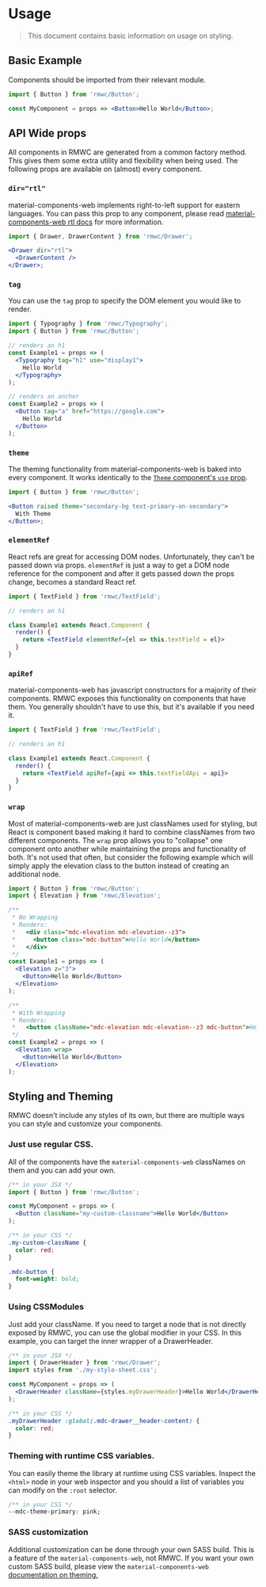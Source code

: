# Usage

> This document contains basic information on usage on styling.

## Basic Example

Components should be imported from their relevant module.

```jsx
import { Button } from 'rmwc/Button';

const MyComponent = props => <Button>Hello World</Button>;
```

## API Wide props

All components in RMWC are generated from a common factory method. This gives them some extra utility and flexibility when being used. The following props are available on (almost) every component.

### `dir="rtl"`

material-components-web implements right-to-left support for eastern languages. You can pass this prop to any component, please read [material-components-web rtl docs](https://material.io/components/web/catalog/rtl/) for more information.

```jsx
import { Drawer, DrawerContent } from 'rmwc/Drawer';

<Drawer dir="rtl">
  <DrawerContent />
</Drawer>;
```

### `tag`

You can use the `tag` prop to specify the DOM element you would like to render.

```jsx
import { Typography } from 'rmwc/Typography';
import { Button } from 'rmwc/Button';

// renders an h1
const Example1 = props => (
  <Typography tag="h1" use="display1">
    Hello World
  </Typography>
);

// renders an anchor
const Example2 = props => (
  <Button tag="a" href="https://google.com">
    Hello World
  </Button>
);
```

### `theme`

The theming functionality from material-components-web is baked into every component. It works identically to the [`Theme` component's `use` prop](theme).

```jsx
import { Button } from 'rmwc/Button';

<Button raised theme="secondary-bg text-primary-on-secondary">
  With Theme
</Button>;
```

### `elementRef`

React refs are great for accessing DOM nodes. Unfortunately, they can't be passed down via props. `elementRef` is just a way to get a DOM node reference for the component and after it gets passed down the props change, becomes a standard React ref.

```jsx
import { TextField } from 'rmwc/TextField';

// renders an h1

class Example1 extends React.Component {
  render() {
    return <TextField elementRef={el => this.textField = el}>
  }
}
```

### `apiRef`

material-components-web has javascript constructors for a majority of their components. RMWC exposes this functionality on components that have them. You generally shouldn't have to use this, but it's available if you need it.

```jsx
import { TextField } from 'rmwc/TextField';

// renders an h1

class Example1 extends React.Component {
  render() {
    return <TextField apiRef={api => this.textFieldApi = api}>
  }
}
```

### `wrap`

Most of material-components-web are just classNames used for styling, but React is component based making it hard to combine classNames from two different components. The `wrap` prop allows you to "collapse" one component onto another while maintaining the props and functionality of both. It's not used that often, but consider the following example which will simply apply the elevation class to the button instead of creating an additional node.

```jsx
import { Button } from 'rmwc/Button';
import { Elevation } from 'rmwc/Elevation';

/**
 * No Wrapping
 * Renders:
 *   <div class="mdc-elevation mdc-elevation--z3">
 *     <button class="mdc-button">Hello World</button>
 *   </div>
 */
const Example1 = props => (
  <Elevation z="3">
    <Button>Hello World</Button>
  </Elevation>
);

/**
 * With Wrapping
 * Renders:
 *   <button className="mdc-elevation mdc-elevation--z3 mdc-button">Hello World</button>
 */
const Example2 = props => (
  <Elevation wrap>
    <Button>Hello World</Button>
  </Elevation>
);
```

## Styling and Theming

RMWC doesn't include any styles of its own, but there are multiple ways you can style and customize your components.

### Just use regular CSS.

All of the components have the `material-components-web` classNames on them and you can add your own.

```jsx
/** in your JSX */
import { Button } from 'rmwc/Button';

const MyComponent = props => (
  <Button className="my-custom-classname">Hello World</Button>
);
```

```css
/** in your CSS */
.my-custom-className {
  color: red;
}

.mdc-button {
  font-weight: bold;
}
```

### Using CSSModules

Just add your className. If you need to target a node that is not directly exposed by RMWC, you can use the global modifier in your CSS. In this example, you can target the inner wrapper of a DrawerHeader.

```jsx
/** in your JSX */
import { DrawerHeader } from 'rmwc/Drawer';
import styles from './my-style-sheet.css';

const MyComponent = props => (
  <DrawerHeader className={styles.myDrawerHeader}>Hello World</DrawerHeader>
);
```

```css
/** in your CSS */
.myDrawerHeader :global(.mdc-drawer__header-content) {
  color: red;
}
```

### Theming with runtime CSS variables.

You can easily theme the library at runtime using CSS variables. Inspect the `<html>` node in your web inspector and you should a list of variables you can modify on the `:root` selector.

```css
/** in your CSS */
--mdc-theme-primary: pink;
```

### SASS customization

Additional customization can be done through your own SASS build. This is a feature of the `material-components-web`, not RMWC. If you want your own custom SASS build, please view the `material-components-web` [documentation on theming.](https://material.io/components/web/docs/theming/)
